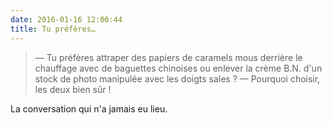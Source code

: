 ```yaml
---
date: 2016-01-16 12:00:44
title: Tu préfères…
---
```


> — Tu préfères attraper des papiers de caramels mous derrière le chauffage avec de baguettes chinoises ou enlever la crème B.N. d'un stock de photo manipulée avec les doigts sales ?
> — Pourquoi choisir, les deux bien sûr !

La conversation qui n'a jamais eu lieu.
